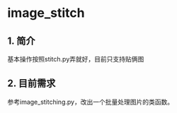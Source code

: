 # image_stitch

## 1. 简介

基本操作按照stitch.py弄就好，目前只支持贴俩图

## 2. 目前需求

参考image_stitching.py，改出一个批量处理图片的类函数。